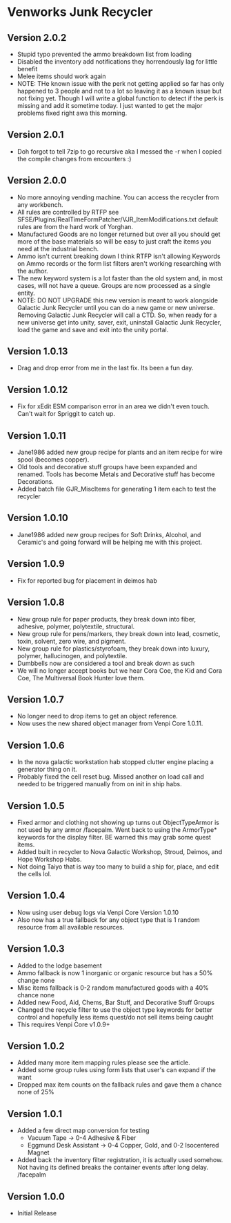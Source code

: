 # Venworks Junk Recycler

## Version 2.0.2
* Stupid typo prevented the ammo breakdown list from loading
* Disabled the inventory add notifications they horrendously lag for little benefit
* Melee items should work again
* NOTE: THe known issue with the perk not getting applied so far has only happened to 3 people and not to a lot so leaving it as a known issue but not fixing yet. Though I will write a global function to detect if the perk is missing and add it sometime today. I just wanted to get the major problems fixed right awa this morning. 

## Version 2.0.1
* Doh forgot to tell 7zip to go recursive aka I messed the -r when I copied the compile changes from encounters :) 

## Version 2.0.0
* No more annoying vending machine. You can access the recycler from any workbench. 
* All rules are controlled by RTFP see SFSE/Plugins/RealTimeFormPatcher/VJR_ItemModifications.txt default rules are from the hard work of Yorghan. 
* Manufactured Goods are no longer returned but over all you should get more of the base materials so will be easy to just craft the items you need at the industrial bench.  
* Ammo isn't current breaking down I think RTFP isn't allowing Keywords on Ammo records or the form list filters aren't working researching with the author. 
* The new keyword system is a lot faster than the old system and, in most cases, will not have a queue. Groups are now processed as a single entity.  
* NOTE: DO NOT UPGRADE this new version is meant to work alongside Galactic Junk Recycler until you can do a new game or new universe. Removing Galactic Junk Recycler will call a CTD. So, when ready for a new universe get into unity, saver, exit, uninstall Galactic Junk Recycler, load the game and save and exit into the unity portal. 

## Version 1.0.13
* Drag and drop error from me in the last fix. Its been a fun day. 

## Version 1.0.12
* Fix for xEdit ESM comparison error in an area we didn't even touch. Can't wait for Spriggit to catch up. 

## Version 1.0.11
* Jane1986 added new group recipe for plants and an item recipe for wire spool (becomes copper).
* Old tools and decorative stuff groups have been expanded and renamed. Tools has become Metals and Decorative stuff has become Decorations. 
* Added batch file GJR_MiscItems for generating 1 item each to test the recycler

## Version 1.0.10
* Jane1986 added new group recipes for Soft Drinks, Alcohol, and Ceramic's and going forward will be helping me with this project. 

## Version 1.0.9
* Fix for reported bug for placement in deimos hab

## Version 1.0.8
* New group rule for paper products, they break down into fiber, adhesive, polymer, polytextile, structural.
* New group rule for pens/markers, they break down into lead, cosmetic, toxin, solvent, zero wire, and pigment.
* New group rule for plastics/styrofoam, they break down into luxury, polymer, hallucinogen, and polytextile.
* Dumbbells now are considered a tool and break down as such
* We will no longer accept books but we hear Cora Coe, the Kid and Cora Coe, The Multiversal Book Hunter love them.

## Version 1.0.7
* No longer need to drop items to get an object reference.
* Now uses the new shared object manager from Venpi Core 1.0.11.

## Version 1.0.6
* In the nova galactic workstation hab stopped clutter engine placing a generator thing on it. 
* Probably fixed the cell reset bug. Missed another on load call and needed to be triggered manually from on init in ship habs.

## Version 1.0.5
* Fixed armor and clothing not showing up turns out ObjectTypeArmor is not used by any armor /facepalm. Went back to using the ArmorType* keywords for the display filter. BE warned this may grab some quest items.
* Added built in recycler to Nova Galactic Workshop, Stroud, Deimos, and Hope Workshop Habs.
* Not doing Taiyo that is way too many to build a ship for, place, and edit the cells lol. 

## Version 1.0.4
* Now using user debug logs via Venpi Core Version 1.0.10
* Also now has a true fallback for any object type that is 1 random resource from all available resources.

## Version 1.0.3
* Added to the lodge basement
* Ammo fallback is now 1 inorganic or organic resource but has a 50% change none
* Misc items fallback is 0-2 random manufactured goods with a 40% chance none
* Added new Food, Aid, Chems, Bar Stuff, and Decorative Stuff Groups
* Changed the recycle filter to use the object type keywords for better control and hopefully less items quest/do not sell items being caught
* This requires Venpi Core v1.0.9+

## Version 1.0.2
* Added many more item mapping rules please see the article.
* Added some group rules using form lists that user's can expand if the want
* Dropped max item counts on the fallback rules and gave them a chance none of 25%

## Version 1.0.1
* Added a few direct map conversion for testing
  * Vacuum Tape -> 0-4 Adhesive & Fiber
  * Eggmund Desk Assistant -> 0-4 Copper, Gold, and 0-2 Isocentered Magnet
* Added back the inventory filter registration, it is actually used somehow. Not having its defined breaks the container events after long delay. /facepalm

## Version 1.0.0
* Initial Release